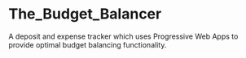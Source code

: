 # The_Budget_Balancer
A deposit and expense tracker which uses Progressive Web Apps to provide optimal budget balancing functionality.

